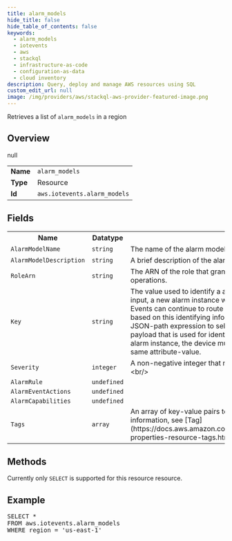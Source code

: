 ```yaml
---
title: alarm_models
hide_title: false
hide_table_of_contents: false
keywords:
  - alarm_models
  - iotevents
  - aws
  - stackql
  - infrastructure-as-code
  - configuration-as-data
  - cloud inventory
description: Query, deploy and manage AWS resources using SQL
custom_edit_url: null
image: /img/providers/aws/stackql-aws-provider-featured-image.png
---
```

Retrieves a list of <code>alarm_models</code> in a region

## Overview
<table><tbody>
<tr><td><b>Name</b></td><td><code>alarm_models</code></td></tr>
<tr><td><b>Type</b></td><td>Resource</td></tr>
null
<tr><td><b>Id</b></td><td><code>aws.iotevents.alarm_models</code></td></tr>
</tbody></table>

## Fields
<table><tbody>
<tr><th>Name</th><th>Datatype</th><th>Description</th></tr>
<tr><td><code>AlarmModelName</code></td><td><code>string</code></td><td>The name of the alarm model.</td></tr>
<tr><td><code>AlarmModelDescription</code></td><td><code>string</code></td><td>A brief description of the alarm model.</td></tr>
<tr><td><code>RoleArn</code></td><td><code>string</code></td><td>The ARN of the role that grants permission to AWS IoT Events to perform its operations.</td></tr>
<tr><td><code>Key</code></td><td><code>string</code></td><td>The value used to identify a alarm instance. When a device or system sends input, a new alarm instance with a unique key value is created. AWS IoT Events can continue to route input to its corresponding alarm instance based on this identifying information.&lt;br&#x2F;&gt;&lt;br&#x2F;&gt;This parameter uses a JSON-path expression to select the attribute-value pair in the message payload that is used for identification. To route the message to the correct alarm instance, the device must send a message payload that contains the same attribute-value.</td></tr>
<tr><td><code>Severity</code></td><td><code>integer</code></td><td>A non-negative integer that reflects the severity level of the alarm.&lt;br&#x2F;&gt;&lt;br&#x2F;&gt;</td></tr>
<tr><td><code>AlarmRule</code></td><td><code>undefined</code></td><td></td></tr>
<tr><td><code>AlarmEventActions</code></td><td><code>undefined</code></td><td></td></tr>
<tr><td><code>AlarmCapabilities</code></td><td><code>undefined</code></td><td></td></tr>
<tr><td><code>Tags</code></td><td><code>array</code></td><td>An array of key-value pairs to apply to this resource.&lt;br&#x2F;&gt;&lt;br&#x2F;&gt;For more information, see &#91;Tag&#93;(https:&#x2F;&#x2F;docs.aws.amazon.com&#x2F;AWSCloudFormation&#x2F;latest&#x2F;UserGuide&#x2F;aws-properties-resource-tags.html).</td></tr>

</tbody></table>

## Methods
Currently only <code>SELECT</code> is supported for this resource resource.

## Example
<pre>
SELECT * 
FROM aws.iotevents.alarm_models
WHERE region = 'us-east-1'
</pre>
